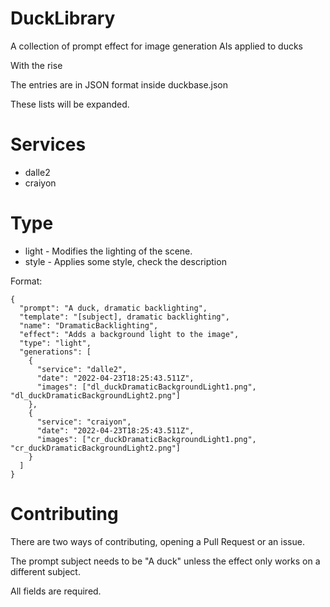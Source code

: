 # DuckLibrary

A collection of prompt effect for image generation AIs applied to ducks

With the rise

The entries are in JSON format inside duckbase.json


These lists will be expanded.

# Services

- dalle2
- craiyon

# Type

- light - Modifies the lighting of the scene.
- style - Applies some style, check the description


Format:
```
{
  "prompt": "A duck, dramatic backlighting",
  "template": "[subject], dramatic backlighting",
  "name": "DramaticBacklighting",
  "effect": "Adds a background light to the image",
  "type": "light",
  "generations": [
    {
      "service": "dalle2",
      "date": "2022-04-23T18:25:43.511Z",
      "images": ["dl_duckDramaticBackgroundLight1.png", "dl_duckDramaticBackgroundLight2.png"]
    },
    {
      "service": "craiyon",
      "date": "2022-04-23T18:25:43.511Z",
      "images": ["cr_duckDramaticBackgroundLight1.png", "cr_duckDramaticBackgroundLight2.png"]
    }
  ]
}
```

# Contributing

There are two ways of contributing, opening a Pull Request or an issue.

The prompt subject needs to be "A duck" unless the effect only works on a different subject.

All fields are required.
